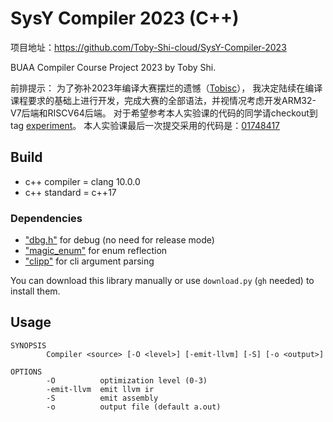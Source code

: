 # SysY Compiler 2023 (C++)

项目地址：https://github.com/Toby-Shi-cloud/SysY-Compiler-2023

BUAA Compiler Course Project 2023 by Toby Shi.

前排提示：
为了弥补2023年编译大赛摆烂的遗憾（[Tobisc](https://github.com/Tobisc-V)），
我决定陆续在编译课程要求的基础上进行开发，完成大赛的全部语法，并视情况考虑开发ARM32-V7后端和RISCV64后端。
对于希望参考本人实验课的代码的同学请checkout到tag [experiment](https://github.com/Toby-Shi-cloud/SysY-Compiler-2023/releases/tag/experiment)。
本人实验课最后一次提交采用的代码是：[01748417](https://github.com/Toby-Shi-cloud/SysY-Compiler-2023/tree/01748417d1447f8c52164ffef58d5e196b40aa5c)

## Build

- c++ compiler = clang 10.0.0
- c++ standard = c++17

### Dependencies
- ["dbg.h"](https://github.com/sharkdp/dbg-macro) for debug (no need for release mode)
- ["magic_enum"](https://github.com/Neargye/magic_enum) for enum reflection
- ["clipp"](https://github.com/muellan/clipp) for cli argument parsing

You can download this library manually or use `download.py` (`gh` needed) to install them.

## Usage

```
SYNOPSIS
        Compiler <source> [-O <level>] [-emit-llvm] [-S] [-o <output>]

OPTIONS
        -O          optimization level (0-3)
        -emit-llvm  emit llvm ir
        -S          emit assembly
        -o          output file (default a.out)
```
